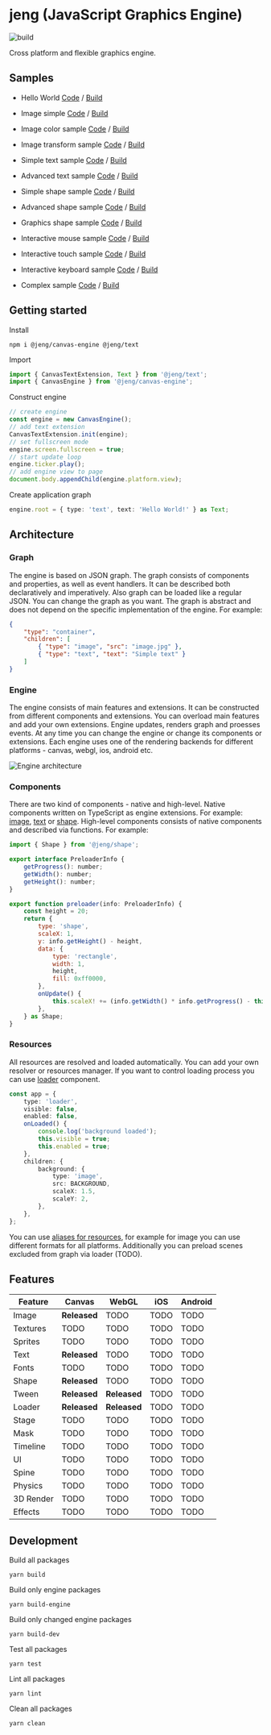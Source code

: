# jeng (JavaScript Graphics Engine)

![build](https://github.com/superman2211/jeng/actions/workflows/main.yml/badge.svg)

Cross platform and flexible graphics engine.

## Samples
- Hello World [Code](https://github.com/superman2211/jeng/blob/master/samples/hello-world/src/index.ts) / [Build](https://superman2211.github.io/jeng/samples/hello-world/build/)

- Image simple [Code](https://github.com/superman2211/jeng/blob/master/samples/image-simple/src/index.ts) / [Build](https://superman2211.github.io/jeng/samples/image-simple/build/)

- Image color sample [Code](https://github.com/superman2211/jeng/blob/master/samples/image-color/src/index.ts) / [Build](https://superman2211.github.io/jeng/samples/image-color/build/)

- Image transform sample [Code](https://github.com/superman2211/jeng/blob/master/samples/image-transform/src/index.ts) / [Build](https://superman2211.github.io/jeng/samples/image-transform/build/)

- Simple text sample [Code](https://github.com/superman2211/jeng/blob/master/samples/text-simple/src/index.ts) / [Build](https://superman2211.github.io/jeng/samples/text-simple/build/)

- Advanced text sample [Code](https://github.com/superman2211/jeng/blob/master/samples/text-advanced/src/index.ts) / [Build](https://superman2211.github.io/jeng/samples/text-advanced/build/)

- Simple shape sample [Code](https://github.com/superman2211/jeng/blob/master/samples/shape-simple/src/index.ts) / [Build](https://superman2211.github.io/jeng/samples/shape-simple/build/)

- Advanced shape sample [Code](https://github.com/superman2211/jeng/blob/master/samples/shape-advanced/src/index.ts) / [Build](https://superman2211.github.io/jeng/samples/shape-advanced/build/)

- Graphics shape sample [Code](https://github.com/superman2211/jeng/blob/master/samples/shape-graphics/src/index.ts) / [Build](https://superman2211.github.io/jeng/samples/shape-graphics/build/)

- Interactive mouse sample [Code](https://github.com/superman2211/jeng/blob/master/samples/interactive-mouse/src/index.ts) / [Build](https://superman2211.github.io/jeng/samples/interactive-mouse/build/)

- Interactive touch sample [Code](https://github.com/superman2211/jeng/blob/master/samples/interactive-touch/src/index.ts) / [Build](https://superman2211.github.io/jeng/samples/interactive-touch/build/)

- Interactive keyboard sample [Code](https://github.com/superman2211/jeng/blob/master/samples/interactive-keyboard/src/index.ts) / [Build](https://superman2211.github.io/jeng/samples/interactive-keyboard/build/)

- Complex sample [Code](https://github.com/superman2211/jeng/blob/master/samples/sample/src/index.ts) / [Build](https://superman2211.github.io/jeng/samples/sample/build/)

## Getting started
Install
```shell
npm i @jeng/canvas-engine @jeng/text
```
Import
```typescript
import { CanvasTextExtension, Text } from '@jeng/text';
import { CanvasEngine } from '@jeng/canvas-engine';
```
Construct engine
```typescript
// create engine
const engine = new CanvasEngine();
// add text extension
CanvasTextExtension.init(engine);
// set fullscreen mode
engine.screen.fullscreen = true;
// start update loop
engine.ticker.play();
// add engine view to page
document.body.appendChild(engine.platform.view);
```
Create application graph
```typescript
engine.root = { type: 'text', text: 'Hello World!' } as Text;
```

## Architecture

### Graph
The engine is based on JSON graph. The graph consists of components and properties, as well as event handlers.
It can be described both declaratively and imperatively. Also graph can be loaded like a regular JSON.
You can change the graph as you want. The graph is abstract and does not depend on the specific implementation of the engine. For example:
```json
{
	"type": "container",
	"children": [
		{ "type": "image", "src": "image.jpg" },
		{ "type": "text", "text": "Simple text" }
	]
}
```

### Engine
The engine consists of main features and extensions. It can be constructed from different components and extensions.
You can overload main features and add your own extensions. Engine updates, renders graph and proesses events.
At any time you can change the engine or change its components or extensions. 
Each engine uses one of the rendering backends for different platforms - canvas, webgl, ios, android etc.

![Engine architecture](docs/images/engine-architecture.png)

### Components
There are two kind of components - native and high-level. Native components written on TypeScript as engine extensions. 
For example: [image](packages/image), [text](packages/text) or [shape](packages/shape).
High-level components consists of native components and described via functions. For example:
```javascript
import { Shape } from '@jeng/shape';

export interface PreloaderInfo {
	getProgress(): number;
	getWidth(): number;
	getHeight(): number;
}

export function preloader(info: PreloaderInfo) {
	const height = 20;
	return {
		type: 'shape',
		scaleX: 1,
		y: info.getHeight() - height,
		data: {
			type: 'rectangle',
			width: 1,
			height,
			fill: 0xff0000,
		},
		onUpdate() {
			this.scaleX! += (info.getWidth() * info.getProgress() - this.scaleX!) / 2;
		},
	} as Shape;
}
```

### Resources
All resources are resolved and loaded automatically. You can add your own resolver or resources manager. 
If you want to control loading process you can use [loader](packages/core/src/components/loader.ts) component.
```typescript
const app = {
	type: 'loader',
	visible: false,
	enabled: false,
	onLoaded() {
		console.log('background loaded');
		this.visible = true;
		this.enabled = true;
	},
	children: {
		background: {
			type: 'image',
			src: BACKGROUND,
			scaleX: 1.5,
			scaleY: 2,
		},
	},
};
``` 
You can use [aliases for resources](https://github.com/superman2211/jeng/blob/master/samples/sample/src/index.ts#L72), for example for image you can use different formats for all platforms.
Additionally you can preload scenes excluded from graph via loader (TODO).

## Features

| Feature | Canvas | WebGL | iOS | Android |
|---------|--------|-------|-----|---------|
| Image  | **Released** | TODO | TODO | TODO |
| Textures  | TODO | TODO | TODO | TODO |
| Sprites  | TODO | TODO | TODO | TODO |
| Text | **Released** | TODO | TODO | TODO |
| Fonts | TODO | TODO | TODO | TODO |
| Shape | **Released** | TODO | TODO | TODO |
| Tween | **Released** | **Released** | TODO | TODO|
| Loader | **Released** | **Released** | TODO | TODO |
| Stage | TODO | TODO | TODO | TODO |
| Mask | TODO | TODO | TODO | TODO |
| Timeline | TODO | TODO | TODO | TODO |
| UI | TODO | TODO | TODO | TODO |
| Spine | TODO | TODO | TODO | TODO |
| Physics | TODO | TODO | TODO | TODO |
| 3D Render | TODO | TODO | TODO | TODO |
| Effects | TODO | TODO | TODO | TODO |

## Development
Build all packages
```shell
yarn build
```

Build only engine packages
```shell
yarn build-engine
```

Build only changed engine packages
```shell
yarn build-dev
```

Test all packages
```shell
yarn test
```

Lint all packages
```shell
yarn lint
```

Clean all packages
```shell
yarn clean
```
